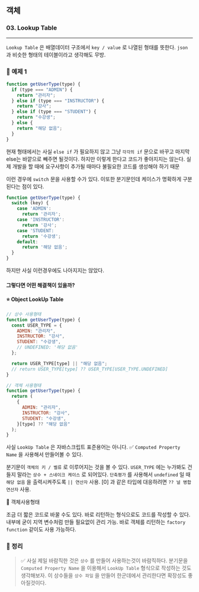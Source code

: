 ## 객체

### 03. Lookup Table

---

`Lookup Table` 은 배열데이터 구조에서 `key / value` 로 나열된 형태를 뜻한다. `json` 과 비슷한 형태의 테이블이라고 생각해도 무방.

### 📌 예제 1

```js
function getUserType(type) {
  if (type === "ADMIN") {
    return "관리자";
  } else if (type === "INSTRUCTOR") {
    return "강사";
  } else if (type === "STUDENT") {
    return "수강생";
  } else {
    return "해당 없음";
  }
}
```

현재 형태에서는 사실 `else if` 가 필요하지 않고 그냥 `각각의 if` 문으로 바꾸고 마지막 else는 바깥으로 빼주면 될것이다. 하지만 이렇게 한다고 코드가 좋아지지는 않는다.
실제 개발을 할 때에 요구사항이 추가될 때마다 불필요한 코드를 생성해야 하기 때문

이런 경우에 `switch` 문을 사용할 수가 있다.
이또한 분기문인데 케이스가 명확하게 구분된다는 점이 있다.

```js
function getUserType(type) {
  switch (key) {
    case 'ADMIN':
      return '관리자';
    case 'INSTRUCTOR':
      return '강사';
    case 'STUDENT:
      return '수강생';
    default:
      return '해당 없음';
  }
}
```

하지만 사실 이런경우에도 나아지지는 않았다.

#### 그렇다면 어떤 해결책이 있을까?

#### ⭐️ Object LookUp Table

```js
// 상수 사용형태
function getUserType(type) {
  const USER_TYPE = {
    ADMIN: "관리자",
    INSTRUCTOR: "강사",
    STUDENT: "수강생",
    // UNDEFINED: '해당 없음'
  };

  return USER_TYPE[type] || "해당 없음";
  // return USER_TYPE[type] ?? USER_TYPE[USER_TYPE.UNDEFINED]
}

// 객체 사용형태
function getUserType(type) {
  return (
    {
      ADMIN: "관리자",
      INSTRUCTOR: "강사",
      STUDENT: "수강생",
    }[type] ?? "해당 없음"
  );
}
```

사실 `LookUp Table` 은 자바스크립트 표준용어는 아니다. ✅ `Computed Property Name` 을 사용해서 만들어볼 수 있다.

분기문이 `객체의 키 / 벨류` 로 이루어지는 것을 볼 수 있다. `USER_TYPE` 에는 누가봐도 건들지 말라는 `상수 + 스네이크 케이스` 로 되어있다.
`단축평가` 를 사용해서 `undefined` 일 때 `해당 없음` 을 출력시켜주도록 `|| 연산자` 사용.
[0] 과 같은 타입에 대응하려면 `?? 널 병합 연산자` 사용.

📍 객체사용형태

조금 더 짧은 코드로 바꿀 수도 있다. 바로 리턴하는 형식으로도 코드를 작성할 수 있다. 내부에 굳이 지역 변수처럼 만들 필요없이 관리 가능.
바로 객체를 리턴하는 `factory function` 같이도 사용 가능하다.

### 📌 정리

> ✅ 사실 제일 바람직한 것은 `상수` 를 만들어 사용하는것이 바람직하다. 분기문을 `Computed Property Name` 을 이용해서 `LookUp Table` 형식으로 작성하는 것도 생각해보자. 이 상수들을 `상수 파일` 을 만들어 한군데에서 관리한다면 확장성도 좋아질것이다.
